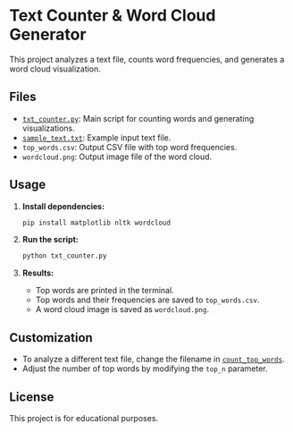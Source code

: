 # Text Counter & Word Cloud Generator

This project analyzes a text file, counts word frequencies, and generates a word cloud visualization.

## Files

- [`txt_counter.py`](c:/Users/anoop/OneDrive/Desktop/py/txt_counter.py): Main script for counting words and generating visualizations.
- [`sample_text.txt`](c:/Users/anoop/OneDrive/Desktop/py/sample_text.txt): Example input text file.
- `top_words.csv`: Output CSV file with top word frequencies.
- `wordcloud.png`: Output image file of the word cloud.

## Usage

1. **Install dependencies:**

   ```sh
   pip install matplotlib nltk wordcloud
   ```

2. **Run the script:**

   ```sh
   python txt_counter.py
   ```

3. **Results:**
   - Top words are printed in the terminal.
   - Top words and their frequencies are saved to `top_words.csv`.
   - A word cloud image is saved as `wordcloud.png`.

## Customization

- To analyze a different text file, change the filename in [`count_top_words`](c:/Users/anoop/OneDrive/Desktop/py/txt_counter.py).
- Adjust the number of top words by modifying the `top_n` parameter.

## License

This project is for educational purposes.
